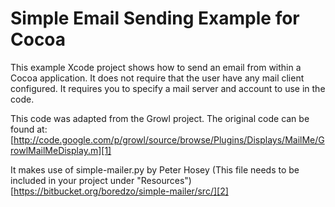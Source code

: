 Simple Email Sending Example for Cocoa
===========

This example Xcode project shows how to send an email from within a Cocoa application. It does not require that the user have any mail client configured. It requires you to specify a mail server and account to use in the code.

This code was adapted from the Growl project. The original code can be found at:
[http://code.google.com/p/growl/source/browse/Plugins/Displays/MailMe/GrowlMailMeDisplay.m][1]

It makes use of simple-mailer.py by Peter Hosey (This file needs to be included in your project under "Resources")
[https://bitbucket.org/boredzo/simple-mailer/src/][2]

[1]:http://code.google.com/p/growl/source/browse/Plugins/Displays/MailMe/GrowlMailMeDisplay.m
[2]:https://bitbucket.org/boredzo/simple-mailer/src/
